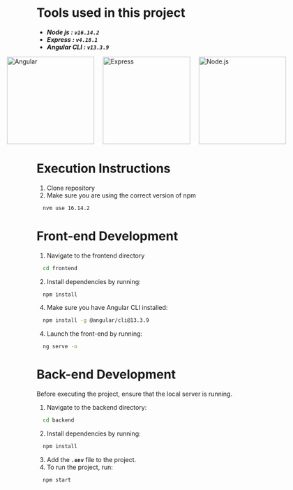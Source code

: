 
# **Tools used in this project**

- ***Node js : ``v16.14.2``***
- ***Express : ``v4.18.1``***
- ***Angular CLI : ``v13.3.9``***

<div style="display: flex; justify-content: center; align-items: center;">
  <a href="https://angular.io/" style="width: 200px; margin: 0 10px;">
    <img src="https://angular.io/assets/images/logos/angular/angular.svg" alt="Angular" width="200">
  </a>

  <a href="https://expressjs.com/" style="width: 200px; margin: 0 10px;">
    <img src="https://upload.wikimedia.org/wikipedia/commons/6/64/Expressjs.png" alt="Express" width="200">
  </a>

  <a href="https://nodejs.org/" style="width: 200px; margin: 0 10px;">
    <img src="https://nodejs.org/static/images/logo.svg" alt="Node.js" width="200">
  </a>
</div>

# **Execution Instructions**

 1. Clone repository
 2. Make sure you are using the correct version of npm

  ```bash
    nvm use 16.14.2
  ```

# **Front-end Development**

1. Navigate to the frontend directory

  ```bash
    cd frontend
  ```

2. Install dependencies by running:
  
  ```bash
    npm install
  ```

  4. Make sure you have Angular CLI installed:

  ```bash
    npm install -g @angular/cli@13.3.9
  ```

  4. Launch the front-end by running:

  ```bash
    ng serve -o
  ```

# **Back-end Development**

Before executing the project, ensure that the local server is running.

 1. Navigate to the backend directory:

```bash
  cd backend
```

 2. Install dependencies by running:
  
  ```bash
    npm install
  ```

  3. Add the **``.env``** file to the project.
  4. To run the project, run:
  
  ```bash
    npm start
  ```
